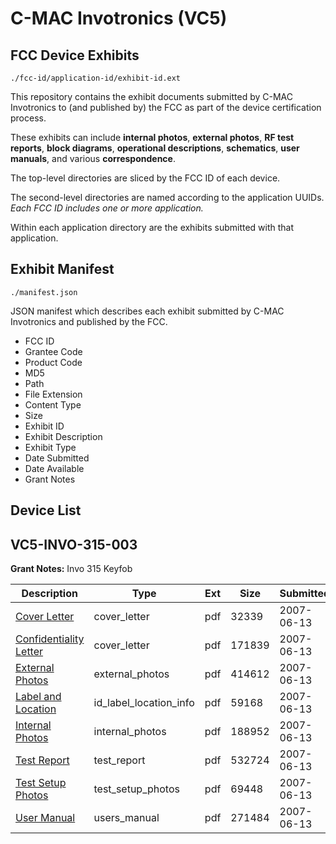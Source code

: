 # C-MAC Invotronics (VC5)
## FCC Device Exhibits

```
./fcc-id/application-id/exhibit-id.ext
```

This repository contains the exhibit documents submitted by C-MAC Invotronics to (and published by) the FCC as part of the device certification process.

These exhibits can include **internal photos**, **external photos**, **RF test reports**, **block diagrams**, **operational descriptions**, **schematics**, **user manuals**, and various **correspondence**.

The top-level directories are sliced by the FCC ID of each device.

The second-level directories are named according to the application UUIDs. *Each FCC ID includes one or more application.*

Within each application directory are the exhibits submitted with that application. 

## Exhibit Manifest

```
./manifest.json
```

JSON manifest which describes each exhibit submitted by C-MAC Invotronics and published by the FCC.

- FCC ID
- Grantee Code
- Product Code
- MD5
- Path
- File Extension
- Content Type
- Size
- Exhibit ID
- Exhibit Description
- Exhibit Type
- Date Submitted
- Date Available
- Grant Notes

## Device List
## VC5-INVO-315-003
**Grant Notes:** Invo 315 Keyfob

| Description | Type | Ext | Size | Submitted | Available |
| ----------- | ---- | --- | ---- | --------- | --------- |
| [Cover Letter](VC5-INVO-315-003/1b0154bc3a0c0edd276f6fdfc71ab21b/802794.pdf) | cover_letter | pdf | 32339 | 2007-06-13 | 2007-06-13 |
| [Confidentiality Letter](VC5-INVO-315-003/1b0154bc3a0c0edd276f6fdfc71ab21b/802795.pdf) | cover_letter | pdf | 171839 | 2007-06-13 | 2007-06-13 |
| [External Photos](VC5-INVO-315-003/1b0154bc3a0c0edd276f6fdfc71ab21b/802797.pdf) | external_photos | pdf | 414612 | 2007-06-13 | 2007-06-13 |
| [Label and Location](VC5-INVO-315-003/1b0154bc3a0c0edd276f6fdfc71ab21b/802799.pdf) | id_label_location_info | pdf | 59168 | 2007-06-13 | 2007-06-13 |
| [Internal Photos](VC5-INVO-315-003/1b0154bc3a0c0edd276f6fdfc71ab21b/802798.pdf) | internal_photos | pdf | 188952 | 2007-06-13 | 2007-06-13 |
| [Test Report](VC5-INVO-315-003/1b0154bc3a0c0edd276f6fdfc71ab21b/802802.pdf) | test_report | pdf | 532724 | 2007-06-13 | 2007-06-13 |
| [Test Setup Photos](VC5-INVO-315-003/1b0154bc3a0c0edd276f6fdfc71ab21b/802803.pdf) | test_setup_photos | pdf | 69448 | 2007-06-13 | 2007-06-13 |
| [User Manual](VC5-INVO-315-003/1b0154bc3a0c0edd276f6fdfc71ab21b/802804.pdf) | users_manual | pdf | 271484 | 2007-06-13 | 2007-06-13 |
